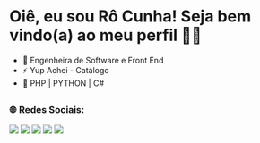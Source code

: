 # Oiê, eu sou Rô Cunha! Seja bem vindo(a) ao meu perfil 🦾😬
- 🔭 Engenheira de Software e Front End  
- ⚡ Yup Achei - Catálogo
- 🌱 PHP | PYTHON | C#

##

<h3> 🌐 Redes Sociais: <br></h3>
<div> 
  <a href="https://instagram.com/ro.cunha" target="_blank"><img src="https://img.shields.io/badge/-Instagram-%23E4405F?style=for-the-badge&logo=instagram&logoColor=white" target="_blank"></a>
  <a href="https://www.linkedin.com/in/rosângela-cunha/79574b90" target="_blank"><img src="https://img.shields.io/badge/-LinkedIn-%230077B5?style=for-the-badge&logo=linkedin&logoColor=white" target="_blank"></a> 
  <a href = "mailto:radicallize@gmail.com"><img src="https://img.shields.io/badge/-Gmail-%23333?style=for-the-badge&logo=gmail&logoColor=white" target="_blank"></a>
 	<a href="https://www.twitch.tv/rocunha" target="_blank"><img src="https://img.shields.io/badge/Twitch-9146FF?style=for-the-badge&logo=twitch&logoColor=white" target="_blank"></a>
 <a href="https://discord.gg/6rGZrCSn" target="_blank"><img src="https://img.shields.io/badge/Discord-7289DA?style=for-the-badge&logo=discord&logoColor=white" target="_blank"></a>  
  
</div>
